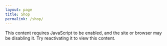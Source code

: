 ```yaml
---
layout: page
title: Shop
permalink: /shop/
---
```


<div id="ltkwidget-version-two904813384" data-appid="904813384" class="ltkwidget-version-two"><script>var rsLTKLoadApp="0",rsLTKPassedAppID="904813384";</script><script type="text/javascript" src="https://widgets-static.rewardstyle.com/widgets2_0/client/pub/ltkwidget/ltkwidget.js"></script><div widget-dashboard-settings="" data-appid="904813384" data-userid="331093" data-rows="5" data-cols="5" data-showframe="true" data-padding="4" data-profileid="94dc5dca-2f81-11ea-866a-0bef29f386d0"><div class="rs-ltkwidget-container"><div ui-view=""></div></div></div><noscript>This content requires JavaScript to be enabled, and the site or browser may be disabling it. Try reactivating it to view this content.</noscript></div>
